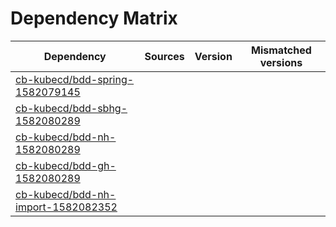 # Dependency Matrix

Dependency | Sources | Version | Mismatched versions
---------- | ------- | ------- | -------------------
[cb-kubecd/bdd-spring-1582079145](https://github.com/cb-kubecd/bdd-spring-1582079145.git) |  | []() | 
[cb-kubecd/bdd-sbhg-1582080289](https://github.com/cb-kubecd/bdd-sbhg-1582080289.git) |  | []() | 
[cb-kubecd/bdd-nh-1582080289](https://github.com/cb-kubecd/bdd-nh-1582080289.git) |  | []() | 
[cb-kubecd/bdd-gh-1582080289](https://github.com/cb-kubecd/bdd-gh-1582080289.git) |  | []() | 
[cb-kubecd/bdd-nh-import-1582082352](https://github.com/cb-kubecd/bdd-nh-import-1582082352.git) |  | []() | 
